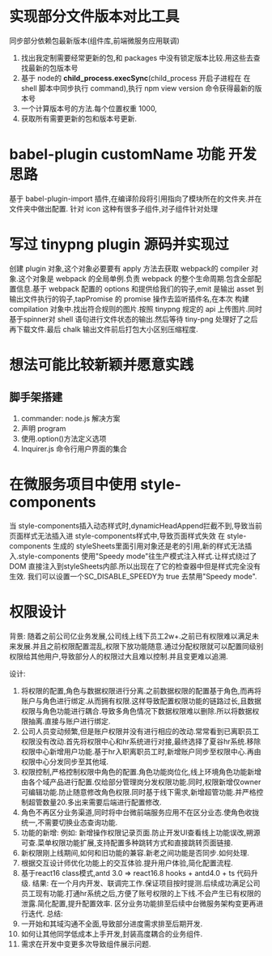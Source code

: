 # 实现部分文件版本对比工具
同步部分依赖包最新版本(组件库,前端微服务应用联调)
1. 找出我定制需要经常更新的包,和 packages 中没有锁定版本比较.用这些去查找最新的包版本号
2. 基于 node的  **child_process.execSync**(child_process 开启子进程在 在 shell 脚本中同步执行 command),执行 npm view version 命令获得最新的版本号
3. 一个计算版本号的方法.每个位置权重 1000,
4. 获取所有需要更新的包和版本号更新.


# babel-plugin customName 功能 开发思路
基于 babel-plugin-import 插件,在编译阶段将引用指向了模块所在的文件夹.并在文件夹中做出配置.
针对 icon 这种有很多子组件,对子组件针对处理

# 写过 tinypng plugin 源码并实现过
创建 plugin 对象,这个对象必要要有 apply 方法去获取 webpack的 compiler 对象.这个对象是 webpack 的全局单例.负责 webpack 的整个生命周期.包含全部配置信息.基于 webpack 配置的 options 和提供给我们的钩子,emit 是输出 asset 到输出文件执行的钩子,tapPromise 的 promise 操作去监听插件名,在本次 构建 compilation 对象中.找出符合规则的图片.按照 tinypng 规定的 api 上传图片.同时基于spinner对 shell 语句进行文件状态的输出.然后等待 tiny-png 处理好了之后再下载文件.最后 chalk 输出文件前后打包大小区别压缩程度.
# 想法可能比较新颖并愿意实践
## 脚手架搭建
1. commander: node.js 解决方案
2. 声明 program
3. 使用.option()方法定义选项
4. Inquirer.js 命令行用户界面的集合

# 在微服务项目中使用 style-components 
当 style-components插入动态样式时,dynamicHeadAppend拦截不到,导致当前页面样式无法插入进 style-components样式中,导致页面样式失效
在 style-components 生成的 styleSheets里面引用对象还是老的引用,新的样式无法插入.style-components 使用"Speedy mode"往生产模式注入样式.让样式绕过了 DOM 直接注入到styleSheets内部.所以出现在了它的检查器中但是样式完全没有生效.
我们可以设置一个SC_DISABLE_SPEEDY为 true 去禁用"Speedy mode".

# 权限设计
背景: 随着之前公司亿业务发展,公司线上线下员工2w+.之前已有权限难以满足未来发展.并且之前权限配置混乱,权限下放功能随意.通过分配权限就可以配置同级别权限给其他用户,导致部分人的权限过大且难以控制.并且变更难以追溯.

设计:
1. 将权限的配置,角色与数据权限进行分离.之前数据权限的配置基于角色,而再将账户与角色进行绑定.从而拥有权限.这样导致配置权限功能的链路过长,且数据权限与角色功能进行耦合.导致多角色情况下数据权限难以删除.所以将数据权限抽离.直接与账户进行绑定.
2. 公司人员变动频繁,但是账户权限并没有进行相应的改动.常常看到已离职员工权限没有改动.首先将权限中心和hr系统进行对接,最终选择了夏谷hr系统.移除权限中心新增用户功能.基于hr入职离职员工时,新增账户同步至权限中心.再由权限中心分发同步至其他域.
3. 权限控制,严格控制权限中角色的配置.角色功能岗位化,线上环境角色功能新增由各个域产品进行配置.仅给部分管理岗分发权限功能.同时,权限新增仅owner可编辑功能.防止随意修改角色权限.同时基于线下需求,新增超管功能.并严格控制超管数量20.多出来需要后端进行配置修改.
4. 角色不再区分业务渠道,同时将中台微前端服务应用不在区分业态.使角色收拢统一,不需要切换业态查询功能.
5. 功能的新增: 例如: 新增操作权限记录页面.防止开发UI查看线上功能误改,朔源可查.菜单权限功能扩展,支持配置多种跳转方式和直接跳转页面链接.
6. 新权限刚上线期间,如何和旧功能的兼容.新老之间功能是否同步.如何处理.
7. 根据交互设计师优化功能上的交互体验.提升用户体验,简化配置流程.
8. 基于react16 class模式,antd 3.0 => react16.8 hooks + antd4.0 + ts 代码升级.
结果:
在一个月内开发、联调完工作.保证项目按时提测.后续成功满足公司员工现有功能.打通hr系统之后,方便了账号权限的上下线.不会产生已有权限的泄露.简化配置,提升配置效率.
区分业务功能排至后续中台微服务架构变更再进行迭代.
总结:
1. 一开始和其域沟通不全面,导致部分进度需求排至后期开发.
2. 如何让其他同学低成本上手开发,封装高度耦合的业务组件.
3. 需求在开发中变更多次导致组件展示问题.